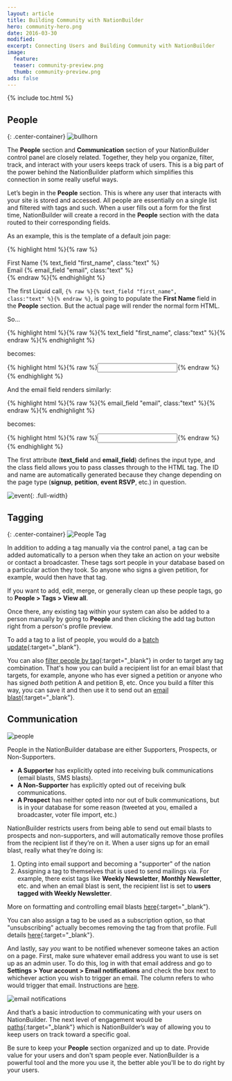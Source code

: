 ```yaml
---
layout: article
title: Building Community with NationBuilder
hero: community-hero.png
date: 2016-03-30
modified:
excerpt: Connecting Users and Building Community with NationBuilder
image: 
  feature:
  teaser: community-preview.png
  thumb: community-preview.png
ads: false
---
```


{% include toc.html %}

## People

{: .center-container}
![bullhorn](../images/bullhorn.png)

The **People** section and **Communication** section of your NationBuilder control panel are closely related. Together, they help you organize, filter, track, and interact with your users keeps track of users. This is a big part of the power behind the NationBuilder platform which simplifies this connection in some really useful ways.

Let’s begin in the **People** section. This is where any user that interacts with your site is stored and accessed. All people are essentially on a single list and filtered with tags and such. When a user fills out a form for the first time, NationBuilder will create a record in the **People** section with the data routed to their corresponding fields.

As an example, this is the template of a default join page:

{% highlight html %}{% raw %}
<div class="span6">
  <label for="signup_first_name">First Name</label>
  {% text_field "first_name", class:"text" %}
</div>
<div class="span6">
  <label for="signup_email">Email</label>
  {% email_field "email", class:"text" %}
</div>
{% endraw %}{% endhighlight %}

The first Liquid call, <code>{% raw %}{% text_field "first_name", class:"text" %}{% endraw %}</code>, is going to populate the **First Name** field in the **People** section. But the actual page will render the normal form HTML.

So...

{% highlight html %}{% raw %}{% text_field "first_name", class:"text" %}{% endraw %}{% endhighlight %}

becomes:

{% highlight html %}{% raw %}<input class="text" id="signup_first_name" name="signup[first_name]" type="text" />{% endraw %}{% endhighlight %}

And the email field renders similarly:

{% highlight html %}{% raw %}{% email_field "email", class:"text" %}{% endraw %}{% endhighlight %}

becomes:

{% highlight html %}{% raw %}<input class="text" id="signup_email" name="signup[email]" type="email" />{% endraw %}{% endhighlight %}

The first attribute (**text_field** and **email_field**) defines the input type, and the class field allows you to pass classes through to the HTML tag. The ID and name are automatically generated because they change depending on the page type (**signup**, **petition**, **event RSVP**, etc.) in question.

![event](../images/event-screenshot.png){: .full-width}

## Tagging

{: .center-container}
![People Tag](../images/tag.png)

In addition to adding a tag manually via the control panel, a tag can be added automatically to a person when they take an action on your website or contact a broadcaster. These tags sort people in your database based on a particular action they took. So anyone who signs a given petition, for example, would then have that tag.

If you want to add, edit, merge, or generally clean up these people tags, go to **People > Tags > View all**.

Once there, any existing tag within your system can also be added to a person manually by going to **People** and then clicking the add tag button right from a person's profile preview.

To add a tag to a list of people, you would do a [batch update](http://nationbuilder.com/how_to_batch){:target="_blank"}.

You can also [filter people by tag](http://nationbuilder.com/how_to_filter){:target="_blank"} in order to target any tag combination. That's how you can build a recipient list for an email blast that targets, for example, anyone who has ever signed a petition or anyone who has signed _both_ petition A and petition B, etc. Once you build a filter this way, you can save it and then use it to send out an [email blast](http://nationbuilder.com/how_to_create_an_email_blast){:target="_blank"}.

## Communication

![people](../images/people.png)

People in the NationBuilder database are either Supporters, Prospects, or Non-Supporters.

*   **A Supporter** has explicitly opted into receiving bulk communications (email blasts, SMS blasts).
*   **A Non-Supporter** has explicitly opted out of receiving bulk communications.
*   **A Prospect** has neither opted into nor out of bulk communications, but is in your database for some reason (tweeted at you, emailed a broadcaster, voter file import, etc.)

NationBuilder restricts users from being able to send out email blasts to prospects and non-supporters, and will automatically remove those profiles from the recipient list if they’re on it. When a user signs up for an email blast, really what they’re doing is:

1.  Opting into email support and becoming a "supporter" of the nation
2.  Assigning a tag to themselves that is used to send mailings via. For example, there exist tags like **Weekly Newsletter**, **Monthly Newsletter**, etc. and when an email blast is sent, the recipient list is set to **users tagged with Weekly Newsletter**.

More on formatting and controlling email blasts [here](http://nationbuilder.com/how_to_create_an_email_blast){:target="_blank"}.

You can also assign a tag to be used as a subscription option, so that "unsubscribing" actually becomes removing the tag from that profile. Full details [here](http://nationbuilder.com/how_to_use_the_unsubscribe_page){:target="_blank"}.

And lastly, say _you_ want to be notified whenever someone takes an action on a page. First, make sure whatever email address you want to use is set up as an admin user. To do this, log in with that email address and go to **Settings > Your account > Email notifications** and check the box next to whichever action you wish to trigger an email. The column refers to who would trigger that email. Instructions are [here](http://nationbuilder.com/notification_emails#adjust).

![email notifications](../images/email-screenshot.png)

And that’s a basic introduction to communicating with your users on NationBuilder. The next level of engagement would be [paths](http://nationbuilder.com/create_paths){:target="_blank"} which is NationBuilder’s way of allowing you to keep users on track toward a specific goal.

Be sure to keep your **People** section organized and up to date. Provide value for your users and don't spam people ever. NationBuilder is a powerful tool and the more you use it, the better able you'll be to do right by your users.
